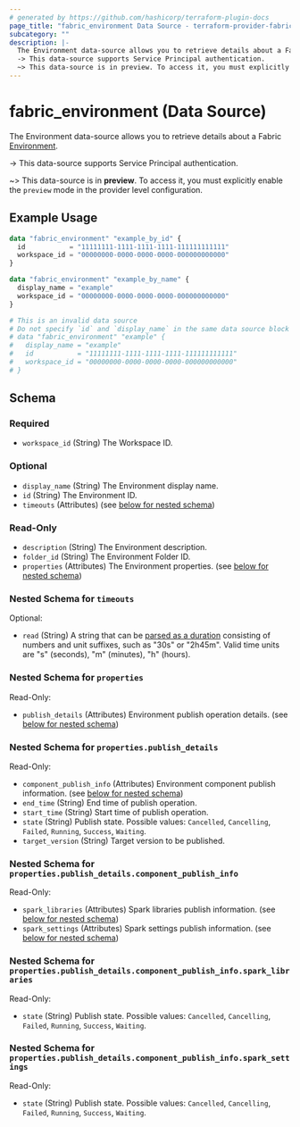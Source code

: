 ```yaml
---
# generated by https://github.com/hashicorp/terraform-plugin-docs
page_title: "fabric_environment Data Source - terraform-provider-fabric"
subcategory: ""
description: |-
  The Environment data-source allows you to retrieve details about a Fabric Environment https://learn.microsoft.com/fabric/data-engineering/create-and-use-environment.
  -> This data-source supports Service Principal authentication.
  ~> This data-source is in preview. To access it, you must explicitly enable the preview mode in the provider level configuration.
---
```


# fabric_environment (Data Source)

The Environment data-source allows you to retrieve details about a Fabric [Environment](https://learn.microsoft.com/fabric/data-engineering/create-and-use-environment).

-> This data-source supports Service Principal authentication.

~> This data-source is in **preview**. To access it, you must explicitly enable the `preview` mode in the provider level configuration.

## Example Usage

```terraform
data "fabric_environment" "example_by_id" {
  id           = "11111111-1111-1111-1111-111111111111"
  workspace_id = "00000000-0000-0000-0000-000000000000"
}

data "fabric_environment" "example_by_name" {
  display_name = "example"
  workspace_id = "00000000-0000-0000-0000-000000000000"
}

# This is an invalid data source
# Do not specify `id` and `display_name` in the same data source block
# data "fabric_environment" "example" {
#   display_name = "example"
#   id           = "11111111-1111-1111-1111-111111111111"
#   workspace_id = "00000000-0000-0000-0000-000000000000"
# }
```

<!-- schema generated by tfplugindocs -->
## Schema

### Required

- `workspace_id` (String) The Workspace ID.

### Optional

- `display_name` (String) The Environment display name.
- `id` (String) The Environment ID.
- `timeouts` (Attributes) (see [below for nested schema](#nestedatt--timeouts))

### Read-Only

- `description` (String) The Environment description.
- `folder_id` (String) The Environment Folder ID.
- `properties` (Attributes) The Environment properties. (see [below for nested schema](#nestedatt--properties))

<a id="nestedatt--timeouts"></a>

### Nested Schema for `timeouts`

Optional:

- `read` (String) A string that can be [parsed as a duration](https://pkg.go.dev/time#ParseDuration) consisting of numbers and unit suffixes, such as "30s" or "2h45m". Valid time units are "s" (seconds), "m" (minutes), "h" (hours).

<a id="nestedatt--properties"></a>

### Nested Schema for `properties`

Read-Only:

- `publish_details` (Attributes) Environment publish operation details. (see [below for nested schema](#nestedatt--properties--publish_details))

<a id="nestedatt--properties--publish_details"></a>

### Nested Schema for `properties.publish_details`

Read-Only:

- `component_publish_info` (Attributes) Environment component publish information. (see [below for nested schema](#nestedatt--properties--publish_details--component_publish_info))
- `end_time` (String) End time of publish operation.
- `start_time` (String) Start time of publish operation.
- `state` (String) Publish state. Possible values: `Cancelled`, `Cancelling`, `Failed`, `Running`, `Success`, `Waiting`.
- `target_version` (String) Target version to be published.

<a id="nestedatt--properties--publish_details--component_publish_info"></a>

### Nested Schema for `properties.publish_details.component_publish_info`

Read-Only:

- `spark_libraries` (Attributes) Spark libraries publish information. (see [below for nested schema](#nestedatt--properties--publish_details--component_publish_info--spark_libraries))
- `spark_settings` (Attributes) Spark settings publish information. (see [below for nested schema](#nestedatt--properties--publish_details--component_publish_info--spark_settings))

<a id="nestedatt--properties--publish_details--component_publish_info--spark_libraries"></a>

### Nested Schema for `properties.publish_details.component_publish_info.spark_libraries`

Read-Only:

- `state` (String) Publish state. Possible values: `Cancelled`, `Cancelling`, `Failed`, `Running`, `Success`, `Waiting`.

<a id="nestedatt--properties--publish_details--component_publish_info--spark_settings"></a>

### Nested Schema for `properties.publish_details.component_publish_info.spark_settings`

Read-Only:

- `state` (String) Publish state. Possible values: `Cancelled`, `Cancelling`, `Failed`, `Running`, `Success`, `Waiting`.
